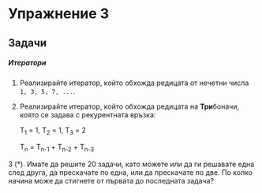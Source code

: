 Упражнение 3
============

Задачи
------

##### Итератори

1. Реализирайте итератор, който обхожда редицата от нечетни числа `1, 3, 5, 7, ...`.

2. Реализирайте итератор, който обхожда редицата на **Три**боначи, която се задава с рекурентната връзка:

    T<sub>1</sub> = 1, T<sub>2</sub> = 1, T<sub>3</sub> = 2

    T<sub>n</sub> = T<sub>n-1</sub> + T<sub>n-2</sub> + T<sub>n-3</sub>

3 (*). Имате да решите 20 задачи, като можете или да ги решавате една след друга, да прескачате по една, или да прескачате по две. По колко начина може да стигнете от първата до последната задача?
